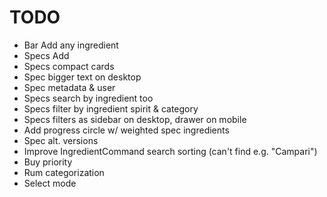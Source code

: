 # TODO

- Bar Add any ingredient
- Specs Add
- Specs compact cards
- Spec bigger text on desktop
- Spec metadata & user
- Specs search by ingredient too
- Specs filter by ingredient spirit & category
- Specs filters as sidebar on desktop, drawer on mobile
- Add progress circle w/ weighted spec ingredients
- Spec alt. versions
- Improve IngredientCommand search sorting (can't find e.g. "Campari")
- Buy priority
- Rum categorization
- Select mode
